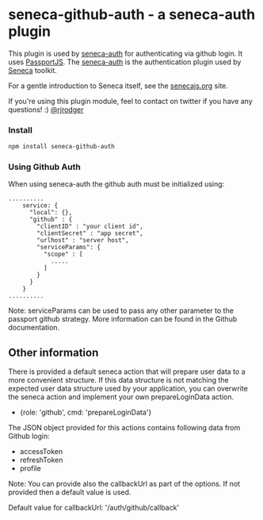 seneca-github-auth - a seneca-auth plugin
============================================

This plugin is used by [seneca-auth](https://www.npmjs.com/package/seneca-auth) for authenticating via github login.
It uses [PassportJS](http://passportjs.org). The [seneca-auth](https://www.npmjs.com/package/seneca-auth) is the
authentication plugin used by [Seneca](http://senecajs.org) toolkit.

For a gentle introduction to Seneca itself, see the [senecajs.org](http://senecajs.org) site.

If you're using this plugin module, feel to contact on twitter if you have any questions! :) [@rjrodger](http://twitter.com/rjrodger)

### Install

```sh
npm install seneca-github-auth
```

### Using Github Auth

When using seneca-auth the github auth must be initialized using:

```
..........
    service: {
      "local": {},
      "github" : {
        "clientID" : "your client id",
        "clientSecret" : "app secret",
        "urlhost" : "server host",
        "serviceParams": {
          "scope" : [
            .....
          ]
        }
      }
    }
..........

```

Note: serviceParams can be used to pass any other parameter to the passport github strategy. More information can be found in the Github documentation.

## Other information

There is provided a default seneca action that will prepare user data to a more convenient structure.
If this data structure is not matching the expected user data structure used by your application, you can overwrite the
seneca action and implement your own prepareLoginData action.

 - {role: 'github', cmd: 'prepareLoginData'}

The JSON object provided for this actions contains following data from Github login:
 - accessToken
 - refreshToken
 - profile


 Note: You can provide also the callbackUrl as part of the options. If not provided then a default value is used.

 Default value for callbackUrl: '/auth/github/callback'



